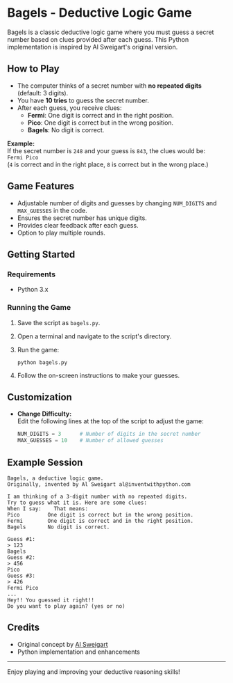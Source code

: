 # Bagels - Deductive Logic Game

Bagels is a classic deductive logic game where you must guess a secret number based on clues provided after each guess. This Python implementation is inspired by Al Sweigart's original version.

## How to Play

- The computer thinks of a secret number with **no repeated digits** (default: 3 digits).
- You have **10 tries** to guess the secret number.
- After each guess, you receive clues:
  - **Fermi**: One digit is correct and in the right position.
  - **Pico**: One digit is correct but in the wrong position.
  - **Bagels**: No digit is correct.

**Example:**  
If the secret number is `248` and your guess is `843`, the clues would be:  
`Fermi Pico`  
(`4` is correct and in the right place, `8` is correct but in the wrong place.)

## Game Features

- Adjustable number of digits and guesses by changing `NUM_DIGITS` and `MAX_GUESSES` in the code.
- Ensures the secret number has unique digits.
- Provides clear feedback after each guess.
- Option to play multiple rounds.

## Getting Started

### Requirements

- Python 3.x

### Running the Game

1. Save the script as `bagels.py`.
2. Open a terminal and navigate to the script's directory.
3. Run the game:
    ```
    python bagels.py
    ```

4. Follow the on-screen instructions to make your guesses.

## Customization

- **Change Difficulty:**  
  Edit the following lines at the top of the script to adjust the game:
  ```python
  NUM_DIGITS = 3      # Number of digits in the secret number
  MAX_GUESSES = 10    # Number of allowed guesses
  ```

## Example Session

```
Bagels, a deductive logic game.
Originally, invented by Al Sweigart al@inventwithpython.com

I am thinking of a 3-digit number with no repeated digits.
Try to guess what it is. Here are some clues:
When I say:    That means:
Pico         One digit is correct but in the wrong position.
Fermi        One digit is correct and in the right position.
Bagels       No digit is correct.

Guess #1:
> 123
Bagels
Guess #2:
> 456
Pico
Guess #3:
> 426
Fermi Pico
...
Hey!! You guessed it right!!
Do you want to play again? (yes or no)
```

## Credits

- Original concept by [Al Sweigart](https://inventwithpython.com/)
- Python implementation and enhancements

---

Enjoy playing and improving your deductive reasoning skills!